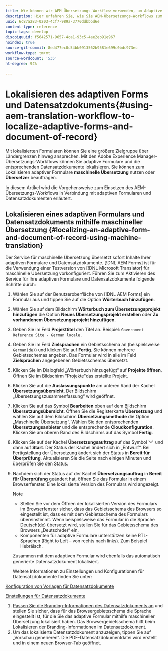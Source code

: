 ```yaml
---
title: Wie können wir AEM Übersetzungs-Workflow verwenden, um Adaptive Forms und Datensatzdokument zu lokalisieren?
description: Hier erfahren Sie, wie Sie AEM-Übersetzungs-Workflows zum Lokalisieren von adaptiven Formularen und Datensatzdokumenten verwenden.
uuid: 6c87a283-0203-4cf7-989a-3770ddbbbd6e
content-type: reference
topic-tags: develop
discoiquuid: f5642571-9657-4ca1-93c5-4ae2eb91e967
noindex: true
source-git-commit: 8ed477ec0c54bb0913562b9581e699c0bdc973ec
workflow-type: tm+mt
source-wordcount: '535'
ht-degree: 94%

---
```



# Lokalisieren des adaptiven Forms und Datensatzdokuments{#using-aem-translation-workflow-to-localize-adaptive-forms-and-document-of-record}

Mit lokalisierten Formularen können Sie eine größere Zielgruppe über Ländergrenzen hinweg ansprechen. Mit den Adobe Experience Manager-Übersetzungs-Workflows können Sie adaptive Formulare und die entsprechenden Datensatzdokumente lokalisieren. Sie können zum Lokalisieren adaptiver Formulare **maschinelle Übersetzung** nutzen oder **Übersetzer** beauftragen.

In diesem Artikel wird die Vorgehensweise zum Einsetzen des AEM-Übersetzungs-Workflows in Verbindung mit adaptiven Formularen und Datensatzdokumenten erläutert.

## Lokalisieren eines adaptiven Formulars und Datensatzdokuments mithilfe maschineller Übersetzung {#localizing-an-adaptive-form-and-document-of-record-using-machine-translation}

Der Service für maschinelle Übersetzung übersetzt sofort Inhalte Ihrer adaptiven Formulare und Datensatzdokumente. [!DNL AEM Forms] ist für die Verwendung einer Testversion von [!DNL Microsoft Translator] für maschinelle Übersetzung vorkonfiguriert. Führen Sie zum Aktivieren des Service für Ihre adaptiven Formulare und Datensatzdokumente folgende Schritte durch:

1. Wählen Sie auf der Benutzeroberfläche von [!DNL AEM Forms] ein Formular aus und tippen Sie auf die Option **Wörterbuch hinzufügen**.
1. Wählen Sie auf dem Bildschirm **Wörterbuch zum Übersetzungsprojekt hinzufügen** die Option **Neues Übersetzungsprojekt erstellen** oder **Zu vorhandenem Übersetzungsprojekt hinzufügen**.
1. Geben Sie im Feld **Projekttitel** den Titel an. Beispiel: `Government Reference Site - German locale.`
1. Geben Sie im Feld **Zielsprachen** ein Gebietsschema an (beispielsweise `German(de)`) und klicken Sie auf **Fertig**. Sie können mehrere Gebietsschemas angeben. Das Formular wird in alle im Feld **Zielsprachen** angegebenen Gebietsschemas übersetzt.
1. Klicken Sie im Dialogfeld „Wörterbuch hinzugefügt“ auf **Projekte öffnen**. Öffnen Sie im Bildschirm &quot;Projekte&quot;das erstellte Projekt.
1. Klicken Sie auf die **Auslassungspunkte** am unteren Rand der Kachel **Übersetzungsübersicht**. Der Bildschirm „Übersetzungszusammenfassung“ wird geöffnet.
1. Klicken Sie auf das Symbol **Bearbeiten** oben auf dem Bildschirm **Übersetzungsübersicht**. Öffnen Sie die Registerkarte **Übersetzung** und wählen Sie auf dem Bildschirm **Übersetzungsmethode** die Option „Maschinelle Übersetzung“. Wählen Sie den entsprechenden **Übersetzungsanbieter** und die entsprechende **Cloudkonfiguration**. Klicken Sie am oberen Rand des Bildschirms auf das Symbol **Fertig**.
1. Klicken Sie auf der Kachel **Übersetzungsauftrag** auf das Symbol ![aem62forms_downarrow](assets/aem62forms_downarrow.png) und dann auf **Start**. Der Status der Kachel ändert sich in „Entwurf“. Bei Fertigstellung der Übersetzung ändert sich der Status in **Bereit für Überprüfung**. Aktualisieren Sie die Seite nach einigen Minuten und überprüfen Sie den Status.
1. Nachdem sich der Status auf der Kachel **Übersetzungsauftrag** in **Bereit für Überprüfung** geändert hat, öffnen Sie das Formular in einem Browserfenster. Eine lokalisierte Version des Formulars wird angezeigt.

   >[!NOTE]
   >
   >* Stellen Sie vor dem Öffnen der lokalisierten Version des Formulars im Browserfenster sicher, dass das Gebietsschema des Browsers so eingestellt ist, dass es mit dem Gebietsschema des Formulars übereinstimmt. Wenn beispielsweise das Formular in die Sprache Deutsch(de) übersetzt wird, stellen Sie für das Gebietsschema des Browsers „Deutsch(de)“ ein.
   >* Komponenten für adaptive Formulare unterstützen keine RTL-Sprachen (Right to Left – von rechts nach links). Zum Beispiel Hebräisch.

   Zusammen mit dem adaptiven Formular wird ebenfalls das automatisch generierte Datensatzdokument lokalisiert.

   Weitere Informationen zu Einstellungen und Konfigurationen für Datensatzdokumente finden Sie unter:

[Konfiguration von Vorlagen für Datensatzdokumente](generate-document-of-record-for-non-xfa-based-adaptive-forms.md#p-document-of-record-template-configuration-p)

[Einstellungen für Datensatzdokumente](generate-document-of-record-for-non-xfa-based-adaptive-forms.md#p-document-of-record-settings-p)

1. [Passen Sie die Branding-Informationen des Datensatzdokuments an](generate-document-of-record-for-non-xfa-based-adaptive-forms.md) und stellen Sie sicher, dass für das Browsergebietsschema die Sprache eingestellt ist, für die Sie das adaptive Formular mithilfe maschineller Übersetzung lokalisiert haben. Das Browsergebietsschema hilft beim Lokalisieren der Branding-Informationen im Datensatzdokument.
1. Um das lokalisierte Datensatzdokument anzuzeigen, tippen Sie auf „Vorschau generieren“. Die PDF-Datensatzdokumentdatei wird erstellt und in einem neuen Browser-Tab geöffnet.

<!-- ## Localizing an Adaptive Form and its Document of Record using Human Translation {#localizing-an-adaptive-form-and-its-document-of-record-using-human-translation}

In Human translation the content is sent to a translation provider and translated by professional translators. When complete, the translated content is returned and imported into AEM. When your translation provider is integrated with AEM, content is automatically sent between AEM and the translation provider.

For translation, a dictionary containing files in XLIFF format is shared with the professional translators. The dictionary includes a separate XLIFF file for each locale. Each XLIFF file contains text that is displayed to the end users and placeholders for the corresponding localized text.

Perform the following steps to localize a form and its Document of Record using Human Translators:

1. [Connect AEM with your translation service provider](/help/sites-administering/tc-tic.md) and [create translation integration framework configurations](/help/sites-administering/tc-tic.md).

1. [Associate the pages of your language master](/help/sites-administering/tc-tic.md) with the translation service and framework configurations.

1. [Identify the type of content](/help/sites-administering/tc-rules.md) to translate.

1. [Prepare the content for translation](/help/sites-administering/tc-prep.md) by authoring the language master and creating the root pages of language copies.

1. [Create translation projects](/help/sites-administering/tc-manage.md) to gather the content to translate and to prepare the translation process.

1. Use the translation projects to [manage the content translation process](/help/sites-administering/tc-manage.md).

>[!NOTE]
>
>* Adaptive Form components do not support right to left (RTL) languages. For example, Hebrew.
> -->

